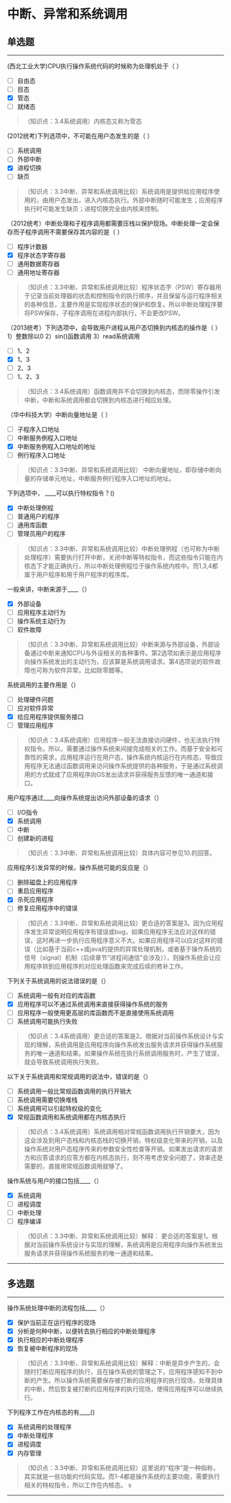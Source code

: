# 中断、异常和系统调用

## 单选题

---

(西北工业大学)CPU执行操作系统代码的时候称为处理机处于（  ）
- [ ] 自由态
- [ ] 目态
- [x] 管态
- [ ] 就绪态

> （知识点：3.4系统调用）内核态又称为管态

(2012统考)下列选项中，不可能在用户态发生的是（  ）
- [ ] 系统调用
- [ ] 外部中断
- [x] 进程切换
- [ ] 缺页

> （知识点：3.3中断、异常和系统调用比较）系统调用是提供给应用程序使用的，由用户态发出，进入内核态执行。外部中断随时可能发生；应用程序执行时可能发生缺页；进程切换完全由内核来控制。

（2012统考）中断处理和子程序调用都需要压栈以保护现场。中断处理一定会保存而子程序调用不需要保存其内容的是（  ）
- [ ] 程序计数器
- [x] 程序状态字寄存器
- [ ] 通用数据寄存器
- [ ] 通用地址寄存器

> （知识点：3.3中断、异常和系统调用比较）程序状态字（PSW）寄存器用于记录当前处理器的状态和控制指令的执行顺序，并且保留与运行程序相关的各种信息，主要作用是实现程序状态的保护和恢复。所以中断处理程序要将PSW保存，子程序调用在进程内部执行，不会更改PSW。

（2013统考）下列选项中，会导致用户进程从用户态切换到内核态的操作是（  ）
1）整数除以0    2）sin()函数调用    3）read系统调用
- [ ] 1、2
- [x] 1、3
- [ ] 2、3
- [ ] 1、2、3

> （知识点：3.4系统调用）函数调用并不会切换到内核态，而除零操作引发中断，中断和系统调用都会切换到内核态进行相应处理。

（华中科技大学）中断向量地址是（  ）
- [ ] 子程序入口地址
- [ ] 中断服务例程入口地址
- [x] 中断服务例程入口地址的地址
- [ ] 例行程序入口地址

> （知识点：3.3中断、异常和系统调用比较） 中断向量地址，即存储中断向量的存储单元地址，中断服务例行程序入口地址的地址。

下列选项中， ____可以执行特权指令？()
- [x] 中断处理例程
- [ ] 普通用户的程序
- [ ] 通用库函数
- [ ] 管理员用户的程序

> （知识点：3.3中断、异常和系统调用比较）中断处理例程（也可称为中断处理程序）需要执行打开中断，关闭中断等特权指令，而这些指令只能在内核态下才能正确执行，所以中断处理例程位于操作系统内核中。而1,3,4都属于用户程序和用于用户程序的程序库。


一般来讲，中断来源于____（）
- [x] 外部设备
- [ ] 应用程序主动行为
- [ ] 操作系统主动行为
- [ ] 软件故障

> （知识点：3.3中断、异常和系统调用比较）中断来源与外部设备，外部设备通过中断来通知CPU与外设相关的各种事件。第2选项如表示是应用程序向操作系统发出的主动行为，应该算是系统调用请求。第4选项说的软件故障也可称为软件异常，比如除零錯等。


系统调用的主要作用是（）
- [ ] 处理硬件问题
- [ ] 应对软件异常
- [x] 给应用程序提供服务接口
- [ ] 管理应用程序

> （知识点：3.4系统调用）应用程序一般无法直接访问硬件，也无法执行特权指令。所以，需要通过操作系统来间接完成相关的工作。而基于安全和可靠性的需求，应用程序运行在用户态，操作系统内核运行在内核态，导致应用程序无法通过函数调用来访问操作系统提供的各种服务，于是通过系统调用的方式就成了应用程序向OS发出请求并获得服务反馈的唯一通道和接口。


用户程序通过____向操作系统提出访问外部设备的请求（）
- [ ] I/O指令
- [x] 系统调用
- [ ] 中断
- [ ] 创建新的进程

> （知识点：3.3中断、异常和系统调用比较）具体内容可参见10.的回答。


应用程序引发异常的时候，操作系统可能的反应是（）
- [ ] 删除磁盘上的应用程序
- [ ] 重启应用程序
- [x] 杀死应用程序
- [ ] 修复应用程序中的错误

> （知识点：3.3中断、异常和系统调用比较）更合适的答案是3。因为应用程序发生异常说明应用程序有错误或bug，如果应用程序无法应对这样的错误，这时再进一步执行应用程序意义不大。如果应用程序可以应对这样的错误（比如基于当前c++或java的提供的异常处理机制，或者基于操作系统的信号（signal）机制（后续章节“进程间通信”会涉及）），则操作系统会让应用程序转到应用程序的对应处理函数来完成后续的修补工作。


下列关于系统调用的说法错误的是（）
- [ ] 系统调用一般有对应的库函数
- [x] 应用程序可以不通过系统调用来直接获得操作系统的服务
- [ ] 应用程序一般使用更高层的库函数而不是直接使用系统调用
- [ ] 系统调用可能执行失败

> （知识点：3.4系统调用）更合适的答案是2。根据对当前操作系统设计与实现的理解，系统调用是应用程序向操作系统发出服务请求并获得操作系统服务的唯一通道和结果。如果操作系统在执行系统调用服务时，产生了错误，就会导致系统调用执行失败。


以下关于系统调用和常规调用的说法中，错误的是（）
- [ ] 系统调用一般比常规函数调用的执行开销大
- [ ] 系统调用需要切换堆栈
- [ ] 系统调用可以引起特权级的变化
- [x] 常规函数调用和系统调用都在内核态执行

> （知识点：3.4系统调用）系统调用相对常规函数调用执行开销要大，因为这会涉及到用户态栈和内核态栈的切换开销，特权级变化带来的开销，以及操作系统对用户态程序传来的参数安全性检查等开销。如果发出请求的请求方和应答请求的应答方都在内核态执行，则不用考虑安全问题了，效率还是需要的，直接用常规函数调用就够了。


操作系统与用户的接口包括____（）
- [x] 系统调用
- [ ] 进程调度
- [ ] 中断处理
- [ ] 程序编译

> （知识点：3.3中断、异常和系统调用比较）解释： 更合适的答案是1。根据对当前操作系统设计与实现的理解，系统调用是应用程序向操作系统发出服务请求并获得操作系统服务的唯一通道和结果。

---

## 多选题

---

操作系统处理中断的流程包括____（）
- [x] 保护当前正在运行程序的现场
- [x] 分析是何种中断，以便转去执行相应的中断处理程序
- [x] 执行相应的中断处理程序
- [x] 恢复被中断程序的现场

> （知识点：3.3中断、异常和系统调用比较）解释：中断是异步产生的，会随时打断应用程序的执行，且在操作系统的管理之下，应用程序感知不到中断的产生。所以操作系统需要保存被打断的应用程序的执行现场，处理具体的中断，然后恢复被打断的应用程序的执行现场，使得应用程序可以继续执行。



下列程序工作在内核态的有____()
- [x] 系统调用的处理程序
- [x] 中断处理程序
- [x] 进程调度
- [x] 内存管理

> （知识点：3.3中断、异常和系统调用比较）这里说的“程序”是一种指称，其实就是一些功能的代码实现。而1-4都是操作系统的主要功能，需要执行相关的特权指令，所以工作在内核态。
> s

---
